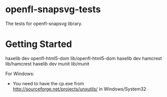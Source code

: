 openfl-snapsvg-tests
====================

The tests for openfl-snapsvg library.


Getting Started
===============

haxelib dev openfl-html5-dom lib/openfl-html5-dom
haxelib dev hamcrest lib/hamcrest
haxelib dev munit lib/munit

For Windows:
- You need to have the cp.exe from http://sourceforge.net/projects/unxutils/ in Windows/System32